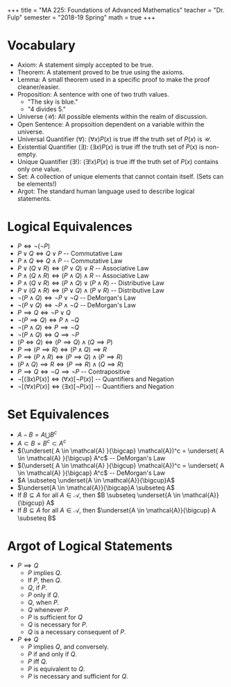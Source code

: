 +++
title = "MA 225: Foundations of Advanced Mathematics"
teacher = "Dr. Fulp"
semester = "2018-19 Spring"
math = true
+++

# Vocabulary

* Axiom: A statement simply accepted to be true.
* Theorem: A statement proved to be true using the axioms.
* Lemma: A small theorem used in a specific proof to make the proof cleaner/easier.
* Proposition: A sentence with one of two truth values.
  * "The sky is blue."
  * "4 divides 5."
* Universe ($\mathcal{U}$): All possible elements within the realm of discussion.
* Open Sentence: A propsoition dependent on a variable within the universe.
* Universal Quantifier ($\forall$): $(\forall x) P(x)$ is true iff the truth set of $P(x)$ is
  $\mathcal{U}$.
* Existential Quantifier ($\exists$): $(\exists x) P(x)$ is true iff the truth set of $P(x)$ is
  non-empty.
* Unique Quantifier ($\exists!$): $(\exists! x) P(x)$ is true iff the truth set of $P(x)$ contains
  only one value.
* Set: A collection of unique elements that cannot contain itself. (Sets can be elements!)
* Argot: The standard human language used to describe logical statements.

# Logical Equivalences

* $P \iff \neg(\neg P)$
* $P \lor Q \iff Q \lor P$ -- Commutative Law
* $P \land Q \iff Q \land P$ -- Commutative Law
* $P \lor (Q \lor R) \iff (P \lor Q) \lor R$ -- Associative Law
* $P \land (Q \land R) \iff (P \land Q) \land R$ -- Associative Law
* $P \land (Q \lor R) \iff (P \land Q) \lor (P \land R)$ -- Distributive Law
* $P \lor (Q \land R) \iff (P \lor Q) \land (P \lor R)$ -- Distributive Law
* $\neg (P \land Q) \iff \neg P \lor \neg Q$ -- DeMorgan's Law
* $\neg (P \lor Q) \iff \neg P \land \neg Q$ -- DeMorgan's Law
* $P \implies Q \iff \neg P \lor Q$
* $\neg (P \implies Q) \iff P \land \neg Q$
* $\neg (P \land Q) \iff P \implies \neg Q$
* $\neg (P \land Q) \iff Q \implies \neg P$
* $(P \iff Q) \iff (P \implies Q) \land (Q \implies P)$
* $P \implies (P \implies R) \iff (P \land Q) \implies R$
* $P \implies (P \land R) \iff (P \implies Q) \land (P \implies R)$
* $(P \land Q) \implies R \iff (P \implies R) \land (Q \implies R)$
* $P \implies Q \iff \neg Q \implies \neg P$ -- Contrapositive
* $\neg [ (\exists x) P(x)] \iff (\forall x)[\neg P(x)]$ -- Quantifiers and Negation
* $\neg [ (\forall x) P(x)] \iff (\exists x)[\neg P(x)]$ -- Quantifiers and Negation

# Set Equivalences

* $A - B = A \bigcup B^c$
* $A \subset B = B^c \subset A^c$
* $(\underset{ A \in \mathcal{A} }{\bigcap} \mathcal{A})^c = \underset{ A \in \mathcal{A} }{\bigcup} A^c$ -- DeMorgan's Law
* $(\underset{ A \in \mathcal{A} }{\bigcup} \mathcal{A})^c = \underset{ A \in \mathcal{A} }{\bigcap} A^c$ -- DeMorgan's Law
* $A \subseteq \underset{A \in \mathcal{A}}{\bigcup}A$
* $\underset{A \in \mathcal{A}}{\bigcap}A \subseteq A$
* If $B \subseteq A$ for all $A \in \mathcal{A}$, then $B \subseteq \underset{A \in \mathcal{A}}{\bigcup} A$
* If $B \subseteq A$ for all $A \in \mathcal{A}$, then $\underset{A \in \mathcal{A}}{\bigcup} A \subseteq B$

# Argot of Logical Statements

* $P \implies Q$
  * $P$ implies $Q$.
  * If $P$, then $Q$.
  * $Q$, if $P$.
  * $P$ only if $Q$.
  * $Q$, when $P$.
  * $Q$ whenever $P$.
  * $P$ is sufficient for $Q$
  * $Q$ is necessary for $P$.
  * $Q$ is a necessary consequent of $P$.
* $P \iff Q$
  * $P$ implies $Q$, and conversely.
  * $P$ if and only if $Q$.
  * $P$ iff $Q$.
  * $P$ is equivalent to $Q$.
  * $P$ is necessary and sufficient for $Q$.
